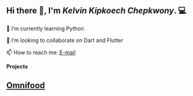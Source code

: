  ## Hi there 👋, I'm ***Kelvin Kipkoech Chepkwony***. 💻

 🌱 I’m currently learning Python

 👯 I’m looking to collaborate on Dart and Flutter

 📫 How to reach me:
[E-mail](chepkwonyke1@gmail.com) 

 **Projects**

## **[Omnifood](https://kipkoechke.github.io/Omnifood/)**

